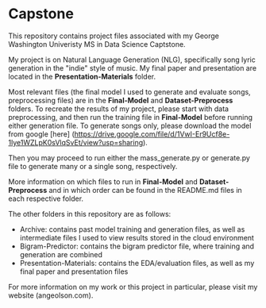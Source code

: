 # Capstone
This repository contains project files associated with my George Washington Univeristy MS in Data Science Captstone. 

My project is on Natural Language Generation (NLG), specifically song lyric generation in the "indie" style of music. My final paper and presentation are located in the **Presentation-Materials** folder.

Most relevant files (the final model I used to generate and evaluate songs, preprocessing files) are in the **Final-Model** and **Dataset-Preprocess** folders. To recreate the results of my project, please start with data preprocessing, and then run the training file in **Final-Model** before running either generation file. To generate songs only, please download the model from google [here] (https://drive.google.com/file/d/1VwI-Er9Ucf8e-1lye1WZLpK0sVlqSvEt/view?usp=sharing).

Then you may proceed to run either the mass_generate.py or generate.py file to generate many or a single song, respectively. 

More information on which files to run in  **Final-Model** and **Dataset-Preprocess**  and in which order can be found in the README.md files in each respective folder. 

The other folders in this repository are as follows:
* Archive: contains past model training and generation files, as well as intermediate files I used to view results stored in the cloud environment 
* Bigram-Predictor: contains the bigram predictor file, where training and generation are combined
* Presentation-Materials: contains the EDA/evaluation files, as well as my final paper and presentation files 

For more information on my work or this project in particular, please visit my website (angeolson.com). 

